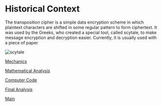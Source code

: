 # Historical Context

The transposition cipher is a simple data encryption scheme in which plaintext characters are shifted in some regular pattern to form ciphertext. 
It was used by the Greeks, who created a special tool, called scytale, to make message encryption and decryption easier. 
Currently, it is usually used with a piece of paper.

![scytale](https://encrypted-tbn0.gstatic.com/images?q=tbn:ANd9GcQUZgcFPX3_etuyFhhIERZ_xM37lx04sAA_AZe3j1kDQiOFzUCwWn2iUr8pp793phxAmYw:https://upload.wikimedia.org/wikipedia/commons/5/51/Skytale.png&usqp=CAU)

[Mechanics](mechanicsTransposition.md)

[Mathematical Analysis](mathAnalysisTransposition.md)

[Computer Code](compCodeTransposition.md)

[Final Analysis](finalAnalysisTransposition)

[Main](README.md)

